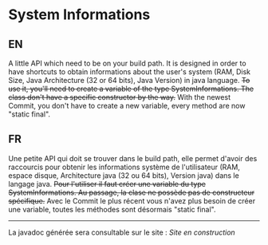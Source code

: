 System Informations
===
**EN**
---
A little API which need to be on your build path. It is designed in order to have shortcuts to obtain informations about the user's system (RAM, Disk Size, Java Architecture (32 or 64 bits), Java Version) in java language. ~~To use it, you'll need to create a variable of the type SystemInformations. The class don't have a specific constructor by the way.~~
With the newest Commit, you don't have to create a new variable, every method are now "static final".

**FR**
---
Une petite API qui doit se trouver dans le build path, elle permet d'avoir des raccourcis pour obtenir les informations système de l'utilisateur (RAM, espace disque, Architecture java (32 ou 64 bits), Version java) dans le langage java. ~~Pour l'utiliser il faut créer une variable du type SystemInformations. Au passage, la clase ne possède pas de constructeur spécifique.~~
Avec le Commit le plus récent vous n'avez plus besoin de créer une variable, toutes les méthodes sont désormais "static final".

---
La javadoc générée sera consultable sur le site : *Site en construction*
